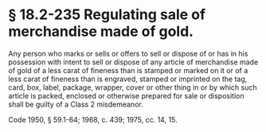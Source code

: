 # § 18.2-235 Regulating sale of merchandise made of gold.

<p>Any person who marks or sells or offers to sell or dispose of or has in his possession with intent to sell or dispose of any article of merchandise made of gold of a less carat of fineness than is stamped or marked on it or of a less carat of fineness than is engraved, stamped or imprinted on the tag, card, box, label, package, wrapper, cover or other thing in or by which such article is packed, enclosed or otherwise prepared for sale or disposition shall be guilty of a Class 2 misdemeanor.</p><p>Code 1950, § 59.1-64; 1968, c. 439; 1975, cc. 14, 15.</p>